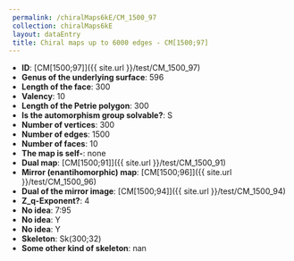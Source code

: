 ```yaml
--- 
 permalink: /chiralMaps6kE/CM_1500_97 
 collection: chiralMaps6kE
 layout: dataEntry
 title: Chiral maps up to 6000 edges - CM[1500;97]
---
```


- **ID**: [CM[1500;97]]({{ site.url }}/test/CM_1500_97)
- **Genus of the underlying surface**: 596
- **Length of the face**: 300
- **Valency**: 10
- **Length of the Petrie polygon**: 300
- **Is the automorphism group solvable?**: S
- **Number of vertices**: 300
- **Number of edges**: 1500
- **Number of faces**: 10
- **The map is self-**: none
- **Dual map**: [CM[1500;91]]({{ site.url }}/test/CM_1500_91)
- **Mirror (enantihomorphic) map**: [CM[1500;96]]({{ site.url }}/test/CM_1500_96)
- **Dual of the mirror image**: [CM[1500;94]]({{ site.url }}/test/CM_1500_94)
- **Z_q-Exponent?**: 4
- **No idea**:  7:95
- **No idea**: Y
- **No idea**: Y
- **Skeleton**: Sk(300;32)
- **Some other kind of skeleton**: nan
